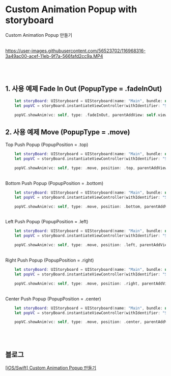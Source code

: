# Custom Animation Popup with storyboard
Custom Animation Popup 만들기
<br><br>


https://user-images.githubusercontent.com/56523702/116968316-3a49ac00-acef-11eb-9f7a-566fafd2cc9a.MP4


<br><br>
## 1. 사용 예제 Fade In Out (PopupType = .fadeInOut)

```swift
    let storyBoard: UIStoryboard = UIStoryboard(name: "Main", bundle: nil)
    let popVC = storyBoard.instantiateViewController(withIdentifier: "SNPopVC") as! SNPopVC

    popVC.showAnim(vc: self, type: .fadeInOut, parentAddView: self.view) { }
```

## 2. 사용 예제 Move (PopupType = .move)

Top Push Popup (PopupPosition = .top)<br>

```swift
    let storyBoard: UIStoryboard = UIStoryboard(name: "Main", bundle: nil)
    let popVC = storyBoard.instantiateViewController(withIdentifier: "SNPopVC") as! SNPopVC

    popVC.showAnim(vc: self, type: .move, position: .top, parentAddView: self.view) { }
```
<br>
Bottom Push Popup (PopupPosition = .bottom)<br>

```swift
    let storyBoard: UIStoryboard = UIStoryboard(name: "Main", bundle: nil)
    let popVC = storyBoard.instantiateViewController(withIdentifier: "SNPopVC") as! SNPopVC

    popVC.showAnim(vc: self, type: .move, position: .bottom, parentAddView: self.view) { }
```
<br>
Left Push Popup (PopupPosition = .left)<br>

```swift
    let storyBoard: UIStoryboard = UIStoryboard(name: "Main", bundle: nil)
    let popVC = storyBoard.instantiateViewController(withIdentifier: "SNPopVC") as! SNPopVC

    popVC.showAnim(vc: self, type: .move, position: .left, parentAddView: self.view) { }
```
<br>
Right Push Popup (PopupPosition = .right)<br>

```swift
    let storyBoard: UIStoryboard = UIStoryboard(name: "Main", bundle: nil)
    let popVC = storyBoard.instantiateViewController(withIdentifier: "SNPopVC") as! SNPopVC

    popVC.showAnim(vc: self, type: .move, position: .right, parentAddView: self.view) { }
```
<br>
Center Push Popup (PopupPosition = .center)<br>

```swift
    let storyBoard: UIStoryboard = UIStoryboard(name: "Main", bundle: nil)
    let popVC = storyBoard.instantiateViewController(withIdentifier: "SNPopVC") as! SNPopVC

    popVC.showAnim(vc: self, type: .move, position: .center, parentAddView: self.view) { }
```
<br><br>

## 블로그
[[iOS/Swift] Custom Animation Popup 만들기](https://sunidev.tistory.com/10)

